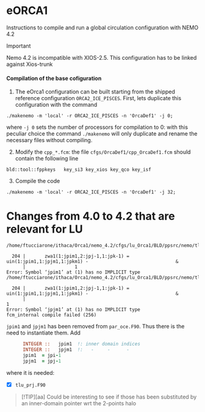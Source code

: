 # eORCA1
Instructions to compile and run a global circulation configuration with NEMO 4.2

> [!IMPORTANT]  
> Nemo 4.2 is incompatible with XIOS-2.5. This configuration has to be linked against Xios-trunk

#### Compilation of the base cofiguration
1) The eOrca1 configuration can be built starting from the shipped reference configuration `ORCA2_ICE_PISCES`. First, lets duplicate this configuration with the command
```shell
./makenemo -m 'local' -r ORCA2_ICE_PISCES -n 'OrcaDef1' -j 0;
```
where `-j 0` sets the number of processors for compilation to 0: with this peculiar choice the command `./makenemo` will only duplicate and rename the necessary files without compiling.

2) Modify the `cpp_*.fcm`: the file `cfgs/OrcaDef1/cpp_OrcaDef1.fcm` should contain the following line
```
bld::tool::fppkeys   key_si3 key_xios key_qco key_isf
```

3) Compile the code
```shell
./makenemo -m 'local' -r ORCA2_ICE_PISCES -n 'OrcaDef1' -j 32;
```

# Changes from 4.0 to 4.2 that are relevant for LU
```shell
/home/ftucciarone/ithaca/Orca1/nemo_4.2/cfgs/lu_Orca1/BLD/ppsrc/nemo/tlu_prj.f90:204:18:

  204 |       zwa1(1:jpim1,2:jpj-1,1:jpk-1) =       uin(1:jpim1,1:jpjm1,1:jpkm1) -                                &
      |                  1
Error: Symbol ‘jpim1’ at (1) has no IMPLICIT type
/home/ftucciarone/ithaca/Orca1/nemo_4.2/cfgs/lu_Orca1/BLD/ppsrc/nemo/tlu_prj.f90:204:63:

  204 |       zwa1(1:jpim1,2:jpj-1,1:jpk-1) =       uin(1:jpim1,1:jpjm1,1:jpkm1) -                                &
      |                                                               1
Error: Symbol ‘jpjm1’ at (1) has no IMPLICIT type
fcm_internal compile failed (256)
```
`jpim1` and `jpjm1` has been removed from `par_oce.F90`. Thus there is the need to instantiate them. Add
```fortran
      INTEGER ::   jpim1  !: inner domain indices
      INTEGER ::   jpjm1  !:   -     -      -
      jpim1  = jpi-1
      jpjm1  = jpj-1
```
where it is needed:
- [x] `tlu_prj.F90`
> [!TIP][aa]
> Could be interesting to see if those has been substituted by an inner-domain pointer wrt the 2-points halo
